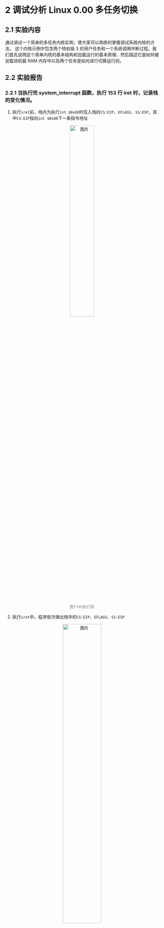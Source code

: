 # 2 调试分析 Linux 0.00 多任务切换

## 2.1 实验内容
通过调试一个简单的多任务内核实例，使大家可以熟练的掌握调试系统内核的方法。 这个内核示例中包含两个特权级 3 的用户任务和一个系统调用中断过程。我们首先说明这个简单内核的基本结构和加载运行的基本原理，然后描述它是如何被加载进机器 RAM 内存中以及两个任务是如何进行切换运行的。

## 2.2 实验报告

### 2.2.1 当执行完 system_interrupt 函数，执行 153 行 iret 时，记录栈的变化情况。

1. 执行`iret`前，栈内为执行`int $0x80`时压入栈的`CS:EIP`、`EFLAGS`、`SS:ESP`，其中`CS:EIP`指向`int $0x80`下一条指令地址

<div align="center"><img src="./images/1.jpg" width="40%" alt="图片" title="Flat Model"></div><center><font size=2 color=grey>图1 iret执行前</font></center>

2. 执行`iret`中，程序依次弹出栈中的`CS:EIP`、`EFLAGS`、`SS:ESP`

<div align="center"><img src="./images/2.jpg" width="50%" alt="图片" title="Flat Model"></div><center><font size=2 color=grey>图2 iret执行中弾栈</font></center>

3. 执行`iret`后发生跳转，回到任务0的代码段，即`CS:EIP`指向指令（`int $0x80`下一条指令），栈段也切回任务0之前的栈段

<div align="center"><img src="./images/3.jpg" width="40%" alt="图片" title="Flat Model"></div><center><font size=2 color=grey>图3 iret执行后，原任务0的栈顶为空，此时也为空</font></center>

### 2.2.2 当进入和退出 system_interrupt 时，都发生了模式切换，请总结模式切换时，特权级是如何改变的？栈切换吗？如何进行切换的？

> 进入和退出`system_interrupt`时特权级改变，同时栈切换

1. **特权级改变**
   1. 进入`system_interrupt`时，从用户模式到内核模式，特权级由3变为0
      1. CPU 允许低级别代码通过调用门或中断、陷阱门来调用或转移到高级别代码中运行（注意反之不行）
      2. 进入`system_interrupt`时，为低级调用高级，允许调用，并进行特权级检查，此时CPL为3、门描述符DPL为3、门选择符RPL为3、目的代码段描述符DPL为0，CPL被目标代码的DPL刷新，处理器切换到内核模式
   2. 离开`system_interrupt`时，从内核模式到用户模式，特权级由0变为3
      1. 从高级能通过`iret`中断返回转移到低级别的代码段执行（同之前营造堆栈并`iret`）
      2. `CS:EIP`出栈，`CS`标志着由内核模式切换至用户模式
2. **堆栈切换**
   1. 进入`system_interrupt`时，从任务0的用户态堆栈切换到任务0的内核态堆栈
      1. CPU从任务0的任务状态段TSS 0中取出新堆栈(任务0的内核栈空间krn_stk0)的段选择符和偏移值`ss0`和`esp0`（`ss0`找到内核数据基地址0x0），随后切换到新堆栈(任务0的内核栈空间，也就是任务0内核态堆栈)，并把原任务0用户栈指针`ss`和`esp`压入任务0内核态堆栈，随后把标志寄存器`eflags`的内容和返回位置`cs`、`eip`压入任务0内核态堆栈
   2. 离开`system_interrupt`时，从任务0的内核态堆栈切换到任务0的用户态堆栈
      1. 通过`iret`弹出`SS:ESP`实现栈切换

### 2.2.3 当时钟中断发生，进入到 timer_interrupt 程序，请详细记录从任务 0 切换到任务 1 的过程。
#### 2.2.3.1 操作过程

1. 结合汇编代码找到`timer_interrupt`程序的地址，地址为`0x012a`
   
<div align="center"><img src="./images/4.jpg" width="70%" alt="图片" title="Flat Model"></div><center><font size=2 color=grey>图4 timer_interrupt 程序地址</font></center>

2. 在`0x012b`处设置断点，当第一次进入`timer_interrupt`程序时，屏幕已经输入几个A了，但还未输出B

<div align="center"><img src="./images/5.jpg" width="70%" alt="图片" title="Flat Model"></div><center><font size=2 color=grey>图5 第一次进入timer_interrupt</font></center>

3. ​ 单步执行直到处理器将要执行转移指令`jmpf 0x30:0`，转移指令中`0x30`为`TSS1`的选择子，未执行转移指令时，TSS为任务0的

<div align="center"><img src="./images/6.jpg" width="70%" alt="图片" title="Flat Model"></div><center><font size=2 color=grey>图6 转移前的TSS</font></center>

4. 执行转移指令后，程序跳转至`0x10f4`，切换到任务1，同时TSS也发生切换，切换为任务1的

<div align="center"><img src="./images/7.jpg" width="70%" alt="图片" title="Flat Model"></div><center><font size=2 color=grey>图7 转移后的TSS</font></center>

#### 2.2.3.2 实际过程
> `ljmp $TSS1_SEL, $0`的详细过程
1. 首先加载任务1的TSS选择子，即`$TSS1_SEL`
2. CPU通过TSS选择子从GDT中找到任务1的TSS描述符
3. 将切换前的所有状态（寄存器等）存入任务0的TSS段中，需要注意的是存入的`CS:ESP`是`ljmp $TSS1_SEL, $0`下一条指令`jmp 2f`的地址
4. 通过TSS描述符从任务1的TSS段中取出任务1的状态，主要包括
   1. `CS:EIP`：`0x0f:task1`（任务1的代码起始位置）
   2. `SS:ESP`：`0x17:urn_stk1`（任务1的用户栈）
   3. `LDT`：`LDT1_SEL`（任务1的LDT选择符）
5. 跳转至`0x0f:task1`执行任务1，栈由任务0的内核栈段切换至任务1的用户栈段，任务0的内核模式切换到任务1的用户模式

### 2.2.4 又过了 10ms ，从任务1切换回到任务 0 ，整个流程是怎样的？ TSS 是如何变化的？各个寄存器的值是如何变化的？
1. 任务1执行`loop 1b`指令循环，循环打印字符B，10ms后发生时钟中断
2. 进入`timer_interrupt`，切换至任务1的内核模式
3. 由于此时的current为1，`timer_interrupt`执行的是`ljmp $TSS1_SEL, $1`
   1. 加载任务0的TSS选择子
   2. 将当前寄存器的值存到任务1的TSS段中，需要注意的是存入的`CS:ESP`是`ljmp $TSS1_SEL, $1`下一条指令`popl %eax`的地址
   3. 从任务0的TSS中加载上次保存的状态，此时设置`CS:ESP`指向的指令为`jmp 2f`
4. 执行后，栈由任务1的内核栈段切换至任务0的内核栈段，同时由任务1的内核模式切换到任务0的内核模式，特权级不发生改变

### 2.2.5 请详细总结任务切换的过程。
1. 获取TSS选择子
   1. 从JMP或CALL指令的操作数（本代码）
   2. 从任务门中
   3. 从当前TSS段的前一任务链接字段
2. CPU使用TSS选择子在GDT中查找TSS描述符（需要是available的）
3. 进行特权级检查
   1. JMP或CALL：CPL（当前CS得到）≤DPL（TSS描述符得到）、RPL（TSS选择子得到）≤DPL（TSS描述符得到）
   2. IRET：不用在意特权级
4. 将当前任务的状态保存在当前任务的TSS段中（此时任务寄存器还是原来的TSS选择子；注意存入的指令地址为当前指令的下一条指令的地址）
5. 发生TSS selector切换。新的TSS选择子被加载到TR.selector，而新的TSS描述符也被加载到TR寄存器的隐藏部分
6. CPU从新的TSS段中加载新状态。把新任务的状态加载进处理器。这包括LDTR寄存器、PDBR（CR3）寄存器、EFLAGS寄存器、EIP寄存器以及通用寄存器和段选择符等。在此期间检测到的任何错误都将出现在新任务的上下文中。
   1. 在这一步，从TSS段加载CS之前，还必须经过相关的常规检查以及权限检查。通过之后才真正加载。
   2. CPU同时还要做另一项工作，即将GDT中旧进程的TSS描述符置为available状态，新进程的TSS描述符置为busy状态，使得新进程不能重入。
7. CPU从新的CS:ESP继续往下执行，开始执行新任务（对于异常处理过程，新任务的第一条指令显现出还没有执行）。
<div align="center"><img src="./images/8.jpg" width="70%" alt="图片" title="Flat Model"></div><center><font size=2 color=grey>图8 执行过程</font></center>


## 2.3 其它
1. 为什么第一次执行`ljmp $TSS1_SEL, $0`切换任务时能从内核态切换为用户态